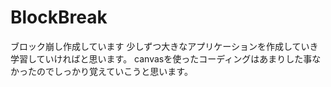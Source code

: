 # BlockBreak

ブロック崩し作成しています
少しずつ大きなアプリケーションを作成していき学習していければと思います。
canvasを使ったコーディングはあまりした事なかったのでしっかり覚えていこうと思います。
